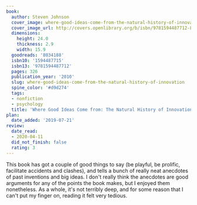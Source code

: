 ```yaml
---
book:
  author: Steven Johnson
  cover_image: where-good-ideas-come-from-the-natural-history-of-innovation.jpg
  cover_image_url: http://covers.openlibrary.org/b/isbn/9781594487712-L.jpg
  dimensions:
    height: 24.0
    thickness: 2.9
    width: 15.9
  goodreads: '8034188'
  isbn10: '1594487715'
  isbn13: '9781594487712'
  pages: 326
  publication_year: '2010'
  slug: where-good-ideas-come-from-the-natural-history-of-innovation
  spine_color: '#d9d274'
  tags:
  - nonfiction
  - psychology
  title: 'Where Good Ideas Come from: The Natural History of Innovation'
plan:
  date_added: '2019-07-21'
review:
  date_read:
  - 2020-04-11
  did_not_finish: false
  rating: 3
---
```


This book has got a couple of good things to say (be playful, be prolific, facilitate accidents and clashes), and tells a bunch of really neat anecdotes of past inventions and big ideas. I don't really think the anecdotes are good arguments for any of the points the book makes, but I enjoyed them nonetheless. As a whole, it's not terribly deep, and for some reason that I can't put my finger on, reading it felt very tedious.
